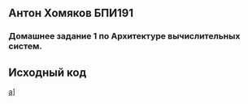 ## Антон Хомяков БПИ191
### Домашнее задание 1 по Архитектуре вычислительных систем.

## Исходный код
[a](https://github.com/antonkhmv/dz-avs/edit/master/task02/array.ASM)]
  
  
